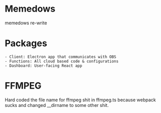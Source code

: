 # Memedows
memedows re-write

# Packages
    - Client: Electron app that communicates with OBS
    - Functions: All cloud based code & configurations
    - Dashboard: User-facing React app

# FFMPEG
Hard coded the file name for ffmpeg shit in ffmpeg.ts because webpack sucks and changed __dirname to some other shit.